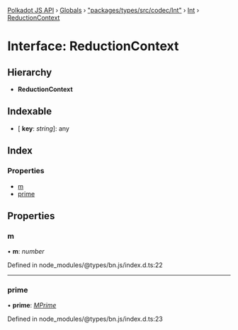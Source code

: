 [Polkadot JS API](../README.md) › [Globals](../globals.md) › ["packages/types/src/codec/Int"](../modules/_packages_types_src_codec_int_.md) › [Int](../classes/_packages_types_src_codec_int_.int.md) › [ReductionContext](_packages_types_src_codec_int_.int.reductioncontext.md)

# Interface: ReductionContext

## Hierarchy

* **ReductionContext**

## Indexable

* \[ **key**: *string*\]: any

## Index

### Properties

* [m](_packages_types_src_codec_int_.int.reductioncontext.md#m)
* [prime](_packages_types_src_codec_int_.int.reductioncontext.md#prime)

## Properties

###  m

• **m**: *number*

Defined in node_modules/@types/bn.js/index.d.ts:22

___

###  prime

• **prime**: *[MPrime](_packages_types_src_codec_uint_.uint.mprime.md)*

Defined in node_modules/@types/bn.js/index.d.ts:23
